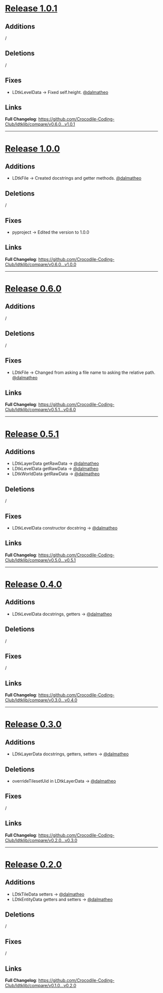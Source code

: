 # [Release 1.0.1](https://github.com/Crocodile-Coding-Club/ldtklib/releases/tag/v1.0.1)

## Additions

/

## Deletions

/

## Fixes

* LDtkLevelData -> Fixed self.height. [@dalmatheo](https://github.com/dalmatheo)

## Links

**Full Changelog**: https://github.com/Crocodile-Coding-Club/ldtklib/compare/v0.6.0...v1.0.1
___
# [Release 1.0.0](https://github.com/Crocodile-Coding-Club/ldtklib/releases/tag/v1.0.0)

## Additions

* LDtkFile -> Created docstrings and getter methods. [@dalmatheo](https://github.com/dalmatheo)

## Deletions

/

## Fixes

* pyproject -> Edited the version to 1.0.0

## Links

**Full Changelog**: https://github.com/Crocodile-Coding-Club/ldtklib/compare/v0.6.0...v1.0.0
___
# [Release 0.6.0](https://github.com/Crocodile-Coding-Club/ldtklib/releases/tag/v0.6.0)

## Additions

/

## Deletions

/

## Fixes

* LDtkFile -> Changed from asking a file name to asking the relative path. [@dalmatheo](https://github.com/dalmatheo)

## Links

**Full Changelog**: https://github.com/Crocodile-Coding-Club/ldtklib/compare/v0.5.1...v0.6.0
___
# [Release 0.5.1](https://github.com/Crocodile-Coding-Club/ldtklib/releases/tag/v0.5.1)

## Additions

* LDtkLayerData getRawData -> [@dalmatheo](https://github.com/dalmatheo)
* LDtkLevelData getRawData -> [@dalmatheo](https://github.com/dalmatheo)
* LDtkWorldData getRawData -> [@dalmatheo](https://github.com/dalmatheo)

## Deletions

/

## Fixes

* LDtkLevelData constructor docstring -> [@dalmatheo](https://github.com/dalmatheo)

## Links

**Full Changelog**: https://github.com/Crocodile-Coding-Club/ldtklib/compare/v0.5.0...v0.5.1
___
# [Release 0.4.0](https://github.com/Crocodile-Coding-Club/ldtklib/releases/tag/v0.4.0)

## Additions

* LDtkLevelData docstrings, getters -> [@dalmatheo](https://github.com/dalmatheo)

## Deletions

/

## Fixes

/

## Links

**Full Changelog**: https://github.com/Crocodile-Coding-Club/ldtklib/compare/v0.3.0...v0.4.0
___
# [Release 0.3.0](https://github.com/Crocodile-Coding-Club/ldtklib/releases/tag/v0.4.0)

## Additions

* LDtkLayerData docstrings, getters, setters -> [@dalmatheo](https://github.com/dalmatheo)

## Deletions

* overrideTilesetUid in LDtkLayerData -> [@dalmatheo](https://github.com/dalmatheo)

## Fixes

/

## Links

**Full Changelog**: https://github.com/Crocodile-Coding-Club/ldtklib/compare/v0.2.0...v0.3.0
___
# [Release 0.2.0](https://github.com/Crocodile-Coding-Club/ldtklib/releases/tag/v0.2.0)

## Additions

* LDtkTileData setters -> [@dalmatheo](https://github.com/dalmatheo)
* LDtkEntityData getters and setters -> [@dalmatheo](https://github.com/dalmatheo)

## Deletions

/

## Fixes

/

## Links

**Full Changelog**: https://github.com/Crocodile-Coding-Club/ldtklib/compare/v0.1.0...v0.2.0